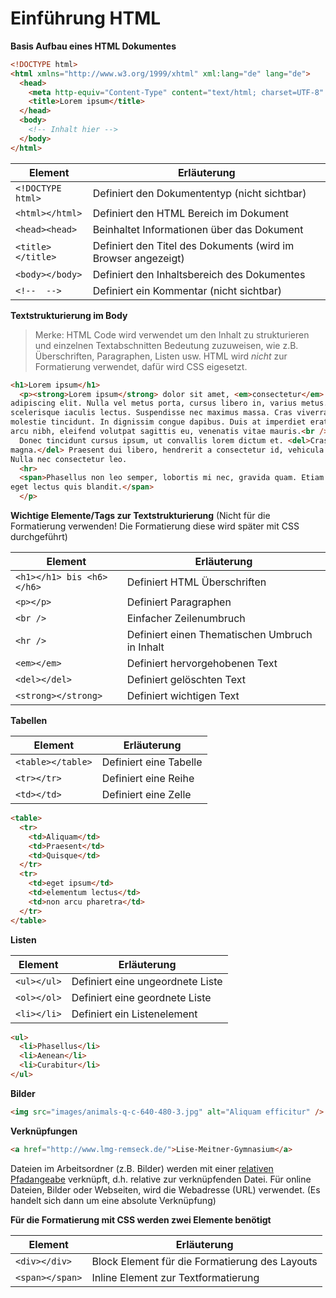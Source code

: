 **Einführung HTML**
===

**Basis Aufbau eines HTML Dokumentes**

```html
<!DOCTYPE html>
<html xmlns="http://www.w3.org/1999/xhtml" xml:lang="de" lang="de">
  <head>
    <meta http-equiv="Content-Type" content="text/html; charset=UTF-8" />
    <title>Lorem ipsum</title>
  </head>
  <body>
    <!-- Inhalt hier -->
  </body>
</html>
```

| Element | Erläuterung |
| --- | --- |
| ```<!DOCTYPE html>``` | Definiert den Dokumententyp (nicht sichtbar) |
| ```<html></html>``` | Definiert den HTML Bereich im Dokument |
| ```<head><head>``` | Beinhaltet Informationen über das Dokument |
| ```<title></title>``` | Definiert den Titel des Dokuments (wird im Browser angezeigt) |
| ```<body></body>``` | Definiert den Inhaltsbereich des Dokumentes |
| ```<!--  -->``` | Definiert ein Kommentar (nicht sichtbar) |

**Textstrukturierung im Body**

> Merke: HTML Code wird verwendet um den Inhalt zu strukturieren und einzelnen Textabschnitten Bedeutung zuzuweisen, wie z.B. Überschriften, Paragraphen, Listen usw. HTML wird *nicht* zur Formatierung verwendet, dafür wird CSS eigesetzt.

```html
<h1>Lorem ipsum</h1>
  <p><strong>Lorem ipsum</strong> dolor sit amet, <em>consectetur</em>
adipiscing elit. Nulla vel metus porta, cursus libero in, varius metus. Praesent
scelerisque iaculis lectus. Suspendisse nec maximus massa. Cras viverra leo quis
molestie tincidunt. In dignissim congue dapibus. Duis at imperdiet erat. Cras
arcu nibh, eleifend volutpat sagittis eu, venenatis vitae mauris.<br />
  Donec tincidunt cursus ipsum, ut convallis lorem dictum et. <del>Cras id risus
magna.</del> Praesent dui libero, hendrerit a consectetur id, vehicula ut nibh.
Nulla nec consectetur leo.
  <hr>
  <span>Phasellus non leo semper, lobortis mi nec, gravida quam. Etiam feugiat
eget lectus quis blandit.</span>
  </p>
```

**Wichtige Elemente/Tags zur Textstrukturierung** (Nicht für die Formatierung verwenden! Die Formatierung diese wird später mit CSS durchgeführt)

| Element | Erläuterung |
| --- | --- |
| ```<h1></h1> bis <h6></h6>``` | Definiert HTML Überschriften |
| ```<p></p>``` | Definiert Paragraphen |
| ```<br />``` | Einfacher Zeilenumbruch |
| ```<hr />``` | Definiert einen Thematischen Umbruch in Inhalt |
| ```<em></em>``` | Definiert hervorgehobenen Text |
| ```<del></del>``` | Definiert gelöschten Text |
| ```<strong></strong>``` | Definiert wichtigen Text |

**Tabellen**

| Element | Erläuterung |
| --- | --- |
```<table></table>``` | Definiert eine Tabelle
```<tr></tr>``` | Definiert eine Reihe
```<td></td>``` | Definiert eine Zelle

```html
<table>
  <tr>
    <td>Aliquam</td>
    <td>Praesent</td>
    <td>Quisque</td>
  </tr>
  <tr>
    <td>eget ipsum</td>
    <td>elementum lectus</td>
    <td>non arcu pharetra</td>
  </tr>
</table>
```
**Listen**

| Element | Erläuterung |
| --- | --- |
```<ul></ul>``` | Definiert eine ungeordnete Liste
```<ol></ol>``` | Definiert eine geordnete Liste
```<li></li>``` | Definiert ein Listenelement



```html
<ul>
  <li>Phasellus</li>
  <li>Aenean</li>
  <li>Curabitur</li>
</ul>
```
**Bilder**
```html
<img src="images/animals-q-c-640-480-3.jpg" alt="Aliquam efficitur" />
```
**Verknüpfungen**
```html
<a href="http://www.lmg-remseck.de/">Lise-Meitner-Gymnasium</a>
```
Dateien im Arbeitsordner (z.B. Bilder) werden mit einer [relativen Pfadangeabe](https://wiki.selfhtml.org/wiki/HTML/Tutorials/Links/Referenzieren_in_HTML#Mit_relativen_Pfadangaben_relativ_zum_Basis-URI_referenzieren) verknüpft, d.h. relative zur verknüpfenden Datei.
Für online Dateien, Bilder oder Webseiten, wird die Webadresse (URL) verwendet. (Es handelt sich dann um eine absolute Verknüpfung)


**Für die Formatierung mit CSS werden zwei Elemente benötigt**

| Element | Erläuterung |
| --- | --- |
```<div></div>``` | Block Element für die Formatierung des Layouts
```<span></span>``` | Inline Element zur Textformatierung
